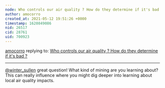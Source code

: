 ```yaml
---
node: Who controls our air quality ? How do they determine if it's bad ?
author: amocorro
created_at: 2021-05-12 19:51:26 +0000
timestamp: 1620849086
nid: 26517
cid: 28761
uid: 700923
---
```




[amocorro](../profile/amocorro) replying to: [Who controls our air quality ? How do they determine if it's bad ?](../notes/winter_sullen/05-06-2021/who-controls-our-air-quality-how-do-they-determine-if-it-s-bad)

----
[@winter_sullen](/profile/winter_sullen) great question! What kind of mining are you learning about? This can really influence where you might dig deeper into learning about local air quality impacts.
